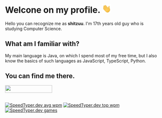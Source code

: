 # Welcone on my profile. <img src="https://raw.githubusercontent.com/shitzuu/shitzuu/main/assets/wave.gif" width="30px">
Hello you can recognize me as **shitzuu**. I'm 17th years old guy who is studying Computer Science. 
## What am I familiar with?
My main language is Java, on which I spend most of my free time, but I also know the basics of such languages as JavaScript, TypeScript, Python.
## You can find me there.
[<img src="https://img.shields.io/badge/Discord-shitzuu%231386-green" height="25px" width="155px">](https://discordapp.com/users/316953327936077827/)
##
[<img src="https://api.speedtyper.dev/users/shitzuu/badges/averagewpm" alt="SpeedTyper.dev avg wpm" height="27px" width="200px">](https://www.speedtyper.dev/profile/shitzuu) 
[<img src="https://api.speedtyper.dev/users/shitzuu/badges/topwpm" alt="SpeedTyper.dev top wpm" height="27px" width="200px">](https://www.speedtyper.dev/profile/shitzuu) 
[<img src="https://api.speedtyper.dev/users/shitzuu/badges/gamecount" alt="SpeedTyper.dev games" height="27px" width="200px">](https://www.speedtyper.dev/profile/shitzuu)
